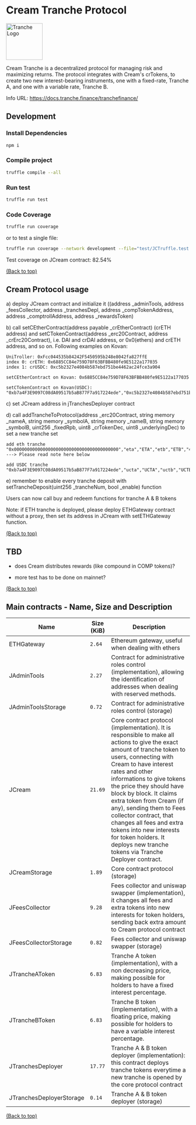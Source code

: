 # Cream Tranche Protocol

<img src="https://gblobscdn.gitbook.com/spaces%2F-MP969WsfbfQJJFgxp2K%2Favatar-1617981494187.png?alt=media" alt="Tranche Logo" width="100">

Cream Tranche is a decentralized protocol for managing risk and maximizing returns. The protocol integrates with Cream's crTokens, to create two new interest-bearing instruments, one with a fixed-rate, Tranche A, and one with a variable rate, Tranche B. 

Info URL: https://docs.tranche.finance/tranchefinance/


## Development

### Install Dependencies

```bash
npm i
```

### Compile project

```bash
truffle compile --all
```

### Run test

```bash
truffle run test
```

### Code Coverage

```bash
truffle run coverage
```

or to test a single file:

```bash
truffle run coverage --network development --file="test/JCTruffle.test.js"    
```

Test coverage on JCream contract: 82.54%


[(Back to top)](#Cream-Tranche-Protocol)


## Cream Protocol usage

a) deploy JCream contract and initialize it ((address _adminTools, address _feesCollector, address _tranchesDepl,
            address _compTokenAddress, address _comptrollAddress, address _rewardsToken)

b) call setCEtherContract(address payable _crEtherContract) (crETH address) and setCTokenContract(address _erc20Contract, address _crErc20Contract), i.e. DAI and crDAI address, or 0x0(ethers) and crETH address, and so on. Following examples on Kovan:

    UniTroller: 0xFcc044535b84242F5450595b248e8042fa827ffE
    index 0: crETH: 0x6885CC84e759D78F63BFBB480fe9E5122a177035
    index 1: crUSDC: 0xc5b2327e4084b587ebd751be4462ac24fce3a904

    setCEtherContract on Kovan: 0x6885CC84e759D78F63BFBB480fe9E5122a177035

    setCTokenContract on Kovan(USDC): "0xb7a4F3E9097C08dA09517b5aB877F7a917224ede","0xc5b2327e4084b587ebd751be4462ac24fce3a904"

c) set JCream address in jTranchesDeployer contract

d) call addTrancheToProtocol(address _erc20Contract, string memory _nameA, string memory _symbolA, 
            string memory _nameB, string memory _symbolB, uint256 _fixedRpb, uint8 _crTokenDec, uint8 _underlyingDec) to set a new tranche set

    add eth tranche "0x0000000000000000000000000000000000000000","eta","ETA","etb","ETB","40000000000000000","8","18" ---> Please read note here below
    
    add USDC tranche "0xb7a4F3E9097C08dA09517b5aB877F7a917224ede","ucta","UCTA","uctb","UCTB","30000000000000","8","6"

e) remember to enable every tranche deposit with setTrancheDeposit(uint256 _trancheNum, bool _enable) function

Users can now call buy and redeem functions for tranche A & B tokens

Note: if ETH tranche is deployed, please deploy ETHGateway contract without a proxy, then set its address in JCream with setETHGateway function.

[(Back to top)](#Cream-Tranche-Protocol)

## TBD

- does Cream distributes rewards (like compound in COMP tokens)?

- more test has to be done on mainnet?

[(Back to top)](#Cream-Tranche-Protocol)

## Main contracts - Name, Size and Description

<table>
    <thead>
      <tr>
        <th>Name</th>
        <th>Size (KiB)</th>
        <th>Description</th>
      </tr>
    </thead>
    <tbody>
        <tr>
            <td>ETHGateway</td>
            <td><code>2.64</code></td>
            <td>Ethereum gateway, useful when dealing with ethers</td>
        </tr>
        <tr>
            <td>JAdminTools</td>
            <td><code>2.27</code></td>
            <td>Contract for administrative roles control (implementation), allowing the identification of addresses when dealing with reserved methods.</td>
        </tr>
        <tr>
            <td>JAdminToolsStorage</td>
            <td><code>0.72</code></td>
            <td>Contract for administrative roles control (storage)</td>
        </tr>
        <tr>
            <td>JCream</td>
            <td><code>21.69</code></td>
            <td>Core contract protocol (implementation). It is responsible to make all actions to give the exact amount of tranche token to users, connecting with Cream to have interest rates and other informations to give tokens the price they should have block by block. It claims extra token from Cream (if any), sending them to Fees collector contract, that changes all fees and extra tokens into new interests for token holders. It deploys new tranche tokens via Tranche Deployer contract.</td>
        </tr>
        <tr>
            <td>JCreamStorage</td>
            <td><code>1.89</code></td>
            <td>Core contract protocol (storage)</td>
        </tr>
        <tr>
            <td>JFeesCollector</td>
            <td><code>9.28</code></td>
            <td>Fees collector and uniswap swapper (implementation), it changes all fees and extra tokens into new interests for token holders, sending back extra amount to Cream protocol contract</td>
        </tr>
        <tr>
            <td>JFeesCollectorStorage</td>
            <td><code>0.82</code></td>
            <td>Fees collector and uniswap swapper (storage)</td>
        </tr>
        <tr>
            <td>JTrancheAToken</td>
            <td><code>6.83</code></td>
            <td>Tranche A token (implementation), with a non decreasing price, making possible for holders to have a fixed interest percentage.</td>
        </tr>
        <tr>
            <td>JTrancheBToken</td>
            <td><code>6.83</code></td>
            <td>Tranche B token (implementation), with a floating price, making possible for holders to have a variable interest percentage.</td>
        </tr>
        <tr>
            <td>JTranchesDeployer</td>
            <td><code>17.77</code></td>
            <td>Tranche A & B token deployer (implementation): this contract deploys tranche tokens everytime a new tranche is opened by the core protocol contract</td>
        </tr>
        <tr>
            <td>JTranchesDeployerStorage</td>
            <td><code>0.14</code></td>
            <td>Tranche A & B token deployer (storage)</td>
        </tr>
    </tbody>
  </table>

[(Back to top)](#Cream-Tranche-Protocol)